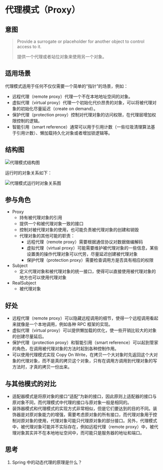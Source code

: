 # 代理模式（Proxy）

## 意图

> Provide a surrogate or placeholder for another object to control access to it.
>
> 提供一个代理或者站位对象来使用另一个对象。

## 适用场景

代理模式适用于任何不仅仅需要一个简单的“指针”的场景，例如：

- 远程代理（remote proxy）代理一个不在本地地址空间的对象。
- 虚拟代理（virtual proxy）代理一个初始化代价昂贵的对象，可以将被代理对象的初始化尽量延迟（create on demand）。
- 保护代理（protection proxy）控制对代理对象的访问权限，在代理层增加权限控制的逻辑。
- 智能引用（smart reference）通常可以用于引用计数（一些垃圾清理算法基于引用计数）、懒加载持久化对象或者增加锁逻辑等。

## 结构图

![代理模式结构图](https://youdu-markdown.oss-cn-shanghai.aliyuncs.com/20191127181001.png)

运行时的对象关系如下：

![代理模式运行时对象关系图](https://youdu-markdown.oss-cn-shanghai.aliyuncs.com/20191127181129.png)

## 参与角色

- Proxy
  - 持有被代理对象的引用
  - 提供一个和被代理对象一致的接口
  - 控制对被代理对象的使用，也可能负责被代理对象的创建和销毁
  - 代理对象的其他可能的职责：
    - 远程代理（remote proxy）需要根据通信协议对数据做编解码
    - 虚拟代理（virtual proxy）可能需要维护被代理对象的一些信息，某些设置类的操作代理对象可以代劳，尽量延迟创建被代理对象
    - 保护代理（protection proxy）需要检查调用方是否具有相应的权限
- Subject
  - 定义代理对象和被代理对象的统一接口，使得可以直接使用被代理对象的地方也可以使用代理对象
- RealSubject
  - 被代理对象

## 好处

- 远程代理（remote proxy）可以隐藏远程调用的细节，使得一个远程调用看起来就像是一个本地调用，例如各种 RPC 框架的实现。
- 虚拟代理（virtual proxy）可以提供懒加载的优化，使一些开销比较大的对象的创建尽量延后。
- 保护代理（protection proxy）和智能引用（smart reference）可以起到管家的角色，在调用被代理对象的方法时起到各种控制作用。
- 可以使用代理模式实现 Copy On Write，在拷贝一个大对象时先返回这个大对象的代理对象，而不是真的拷贝这个对象，只有在调用方调用到代理对象的写方法时，才真的拷贝一份出来。

## 与其他模式的对比

- 适配器模式是将原对象的接口“适配”为新的接口，因此原则上适配器的接口与原对象不同，而代理模式中代理的接口与原对象一般是相同的。
- 装饰器模式和代理模式的实现方式非常相似，但是它们要达到的目的不同。装饰器是对原对象能力的增强，需要考虑原对象的所有接口，而代理对象用于控制对原对象的使用，代理对象可能只代理原对象的部分接口。另外，代理模式中，被代理对象可能并不实际存在，例如远程代理（remote proxy）中，被代理对象其实并不在本地地址空间中，而可能只是服务器的地址和端口。

## 思考

1. Spring 中的动态代理的原理是什么？